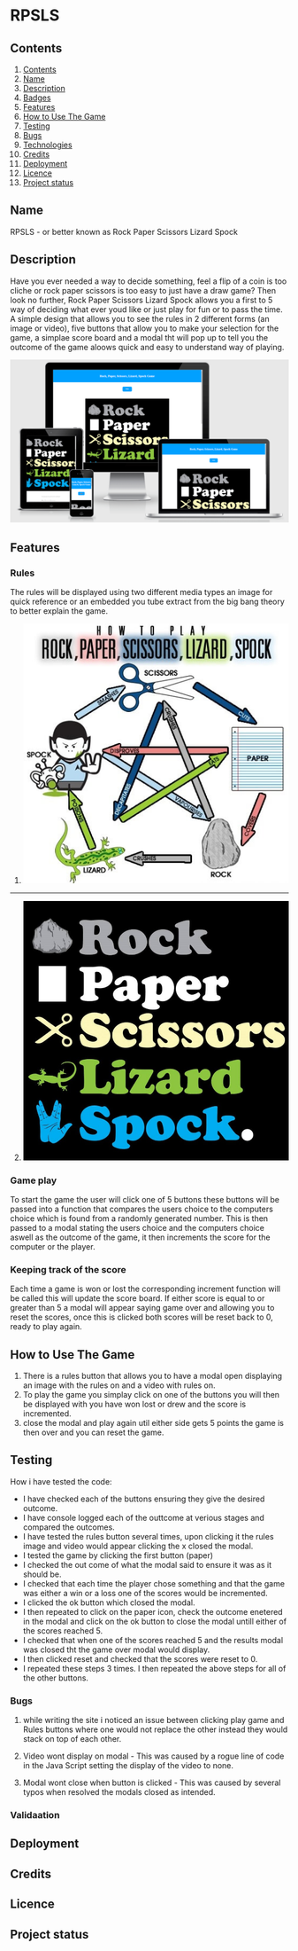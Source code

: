 # RPSLS

## Contents

1. [Contents](#contents)
2. [Name](#name)
3. [Description](#discription)
4. [Badges](#badges)
5. [Features](#features)
6. [How to Use The Game](#how-to-play-the-game)
7. [Testing](#testing)
6. [Bugs](#bugs)
9. [Technologies](#technologies)
10. [Credits](#credits)
11. [Deployment](#deployment)
12. [Licence](#licence)
13. [Project status](#project-status)

## Name

RPSLS - or better known as Rock Paper Scissors Lizard Spock

## Description

Have you ever needed a way to decide something, feel a flip of a coin is too cliche or rock paper scissors is too easy to just have a draw game? Then look no further, Rock Paper Scissors Lizard Spock allows you a first to 5 way of deciding what ever youd like or just play for fun or to pass the time.
A simple design that allows you to see the rules in 2 different forms (an image or video), five buttons that allow you to make your selection for the game, a simplae score board and a modal tht will pop up to tell you the outcome of the game aloows quick and easy to understand way of playing.

![imagename](assets/images/responsiveness.png)

## Features

### Rules

The rules will be displayed using two different media types an image for quick reference or an embedded you tube extract from the big bang theory to better explain the game.

1. ![imagename](assets/images/rulesImg.jpeg)
---

2. ![imagename](assets/images/RPSLSHeroImage.jpg)

### Game play

To start the game the user will click one of 5 buttons these buttons will be passed into a function that compares the users choice to the computers choice which is found from a randomly generated number. This is then passed to a modal stating the users choice and the computers choice aswell as the outcome of the game, it then increments the score for the computer or the player.

### Keeping track of the score

Each time a game is won or lost the corresponding increment function will be called this will update the score board. If either score is equal to or greater than 5 a modal will appear saying game over and allowing you to reset the scores, once this is clicked both scores will be reset back to 0, ready to play again.

## How to Use The Game

1. There is a rules button that allows you to have a modal open displaying an image with the rules on and a video with rules on.
2. To play the game you simplay click on one of the buttons you will then be displayed with you have won lost or drew and the score is incremented.
3. close the modal and play again util either side gets 5 points the game is then over and you can reset the game.

## Testing

How i have tested the code:
* I have checked each of the buttons ensuring they give the desired outcome.
* I have console logged each of the outtcome at verious stages and compared the outcomes.
* I have tested the rules button several times, upon clicking it the rules image and video would appear clicking the x closed the modal.
* I tested the game by clicking the first button (paper)
* I checked the out come of what the modal said to ensure it was as it should be.
* I checked that each time the player chose something and that the game was either a win or a loss one of the scores would be incremented.
* I clicked the ok button which closed the modal.
* I then repeated to click on the paper icon, check the outcome enetered in the modal and click on the ok button to close the modal untill either of the scores reached 5. 
* I checked that when one of the scores reached 5 and the results modal was closed tht the game over modal would display.
* I then clicked reset and checked that the scores were reset to 0.
* I repeated these steps 3 times.
I then repeated the above steps for all of the other buttons.

### Bugs

1. while writing the site i noticed an issue between clicking play game and Rules buttons where one would not replace the other instead they would stack on top of each other.

2. Video wont display on modal - This was caused by a rogue line of code in the Java Script setting the display of the video to none.

3. Modal wont close when button is clicked - This was caused by several typos when resolved the modals closed as intended.

### Validaation

## Deployment

## Credits

## Licence

## Project status

